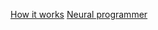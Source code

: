 [How it works](https://thousandmonkeystypewriter.github.io/how)
[Neural programmer](https://thousandmonkeystypewriter.github.io/techology)
<!--[Constraints](http://thousandmonkeystypewriter.com/constraints)-->
